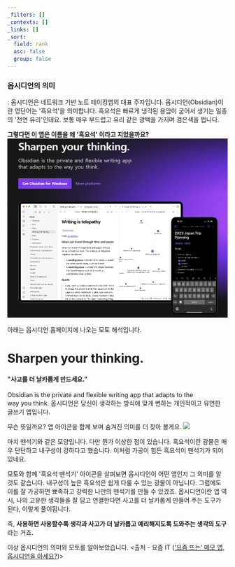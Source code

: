 ```yaml
---
_filters: []
_contexts: []
_links: []
_sort:
  field: rank
  asc: false
  group: false
---
```

### 옵시디언의 의미
: 옵시디언은 네트워크 기반 노트 테이킹앱의 대표 주자입니다.
옵시디언(Obsidian)이란 영단어는 '흑요석'을 의미합니다.
흑요석은 빠르게 냉각된 용암이 굳어서 생기는 일종의 '천연 유리'인데요.
보통 매우 부드럽고 유리 같은 광택을 가지며 검은색을 띕니다.

**그렇다면 이 앱은 이름을 왜 '흑요석' 이라고 지었을까요?**
<img src="/assets/img/Obsidian/Pasted image 20240425152428.png">

아래는 옵시디언 홈페이지에 나오는 모토 해석입니다.

# Sharpen your thinking.
#### "사고를 더 날카롭게 만드세요."

Obsidian is the private and flexible writing app that adapts to the way you think.
옵시디언은 당신이 생각하는 방식에 맞게 변하는 개인적이고 유연한 글쓰기 앱입니다.


무슨 뜻일까요? 앱 아이콘을 함께 보며 숨겨진 의미를 더 찾아 볼게요.
<img src="https://obsidian.md/images/obsidian-logo-gradient.svg" width="300">

마치 뗀석기와 같은 모양입니다. 다만 뭔가 이상한 점이 있습니다. 
흑요석이란 광물은 매우 단단하고 내구성이 강하다고 했습니다. 
이처럼 가공이 힘든 흑요석이 뗀석기가 되어 있네요.

모토와 함께 '흑요석 뗀석기' 아이콘을 살펴보면 옵시디언이 어떤 앱인지 그 의미를 알 것도 같습니다. 내구성이 높은 흑요석은 쉽게 다룰 수 있는 광물이 아닙니다. 그럼에도 이를 잘 가공하면 뾰족하고 강력한 나만의 뗀석기를 만들 수 있겠죠. 
옵시디언이란 앱 역시, 나의 고유한 생각들을 잘 담고 연결한다면 사고를 더 날카롭게 만들어 주는 도구가 된다, 이렇게 풀이됩니다.

즉, **사용하면 사용할수록 생각과 사고가 더 날카롭고 예리해지도록 도와주는 생각의 도구**라는 거죠.

이상 옵시디언의 의미와 모토를 알아보았습니다. 
<출처 - 요즘 IT (['요즘 뜨는' 메모 앱, 옵시디언을 아세요?](https://yozm.wishket.com/magazine/detail/2517/))>

